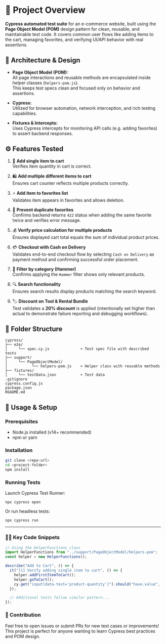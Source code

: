 # 🎯 Project Overview

**Cypress automated test suite** for an e-commerce website, built using the **Page Object Model (POM)** design pattern for clean, reusable, and maintainable test code.
It covers common user flows like adding items to the cart, managing favorites, and verifying UI/API behavior with real assertions.

## 🧱 Architecture & Design

- **Page Object Model (POM):**  
  All page interactions and reusable methods are encapsulated inside helper classes (`helpers-pom.js`).  
  This keeps test specs clean and focused only on behavior and assertions.

- **Cypress:**  
  Utilized for browser automation, network interception, and rich testing capabilities.

- **Fixtures & Intercepts:**  
  Uses Cypress intercepts for monitoring API calls (e.g. adding favorites) to assert backend responses.

## ⚙️ Features Tested

1. 🛒 **Add single item to cart**  
   Verifies item quantity in cart is correct.  

2. 🛍️ **Add multiple different items to cart**  
   Ensures cart counter reflects multiple products correctly.  

3. ⭐ **Add item to favorites list**  
   Validates item appears in favorites and allows deletion.  

4. 🚫 **Prevent duplicate favorites**  
   Confirms backend returns `422` status when adding the same favorite twice and verifies error message.  

5. 💰 **Verify price calculation for multiple products**  
   Ensures displayed cart total equals the sum of individual product prices.  

6. 💳 **Checkout with Cash on Delivery**  
   Validates end-to-end checkout flow by selecting `Cash on Delivery` as payment method and confirming successful order placement.

7. 🔨 **Filter by category (Hammer)**  
   Confirms applying the `Hammer` filter shows only relevant products.  

8. 🔍 **Search functionality**  
   Ensures search results display products matching the search keyword.  

9. 🏷️ **Discount on Tool & Rental Bundle**  
   Test validates a **20% discount** is applied (intentionally set higher than actual to demonstrate failure reporting and debugging workflows).
   

## 📂 Folder Structure
```
cypress/
├── e2e/
│     └── spec.cy.js              ⬅️ Test spec file with described tests
├── support/
│     └── PageObjectModel/
│           └── helpers-pom.js    ⬅️ Helper class with reusable methods
├── fixtures/
│     └── testData.json           ⬅️ Test data 
.gitignore
cypress.config.js
package.json
README.md
```

## 🔧 Usage & Setup

### Prerequisites

- Node.js installed (v14+ recommended)
- npm or yarn

### Installation

```bash
git clone <repo-url>
cd <project-folder>
npm install
```

### Running Tests
Launch Cypress Test Runner:
```
npx cypress open
```

Or run headless tests:
```
npx cypress run
```

---
### 🧑‍💻 Key Code Snippets

```js
// Using the HelperFunctions class
import HelperFunctions from "../support/PageObjectModel/helpers-pom";
const helper = new HelperFunctions();

describe("Add to Cart", () => {
  it("[1] Verify adding single item to cart", () => {
    helper.addFirstItemToCart();
    helper.goToCart();
    cy.get("input[data-test='product-quantity']").should("have.value", "1");
  });

  // Additional tests follow similar pattern...
});
```

### 🤝 Contribution
Feel free to open issues or submit PRs for new test cases or improvements!
This project is perfect for anyone wanting to learn Cypress best practices and POM design.

